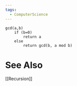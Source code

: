 ```yaml
---
tags:
  - ComputerScience
---
```

```
gcd(a,b)
	if (b=0)
		return a
	else
		return gcd(b, a mod b)
```

# See Also
[[Recursion]]